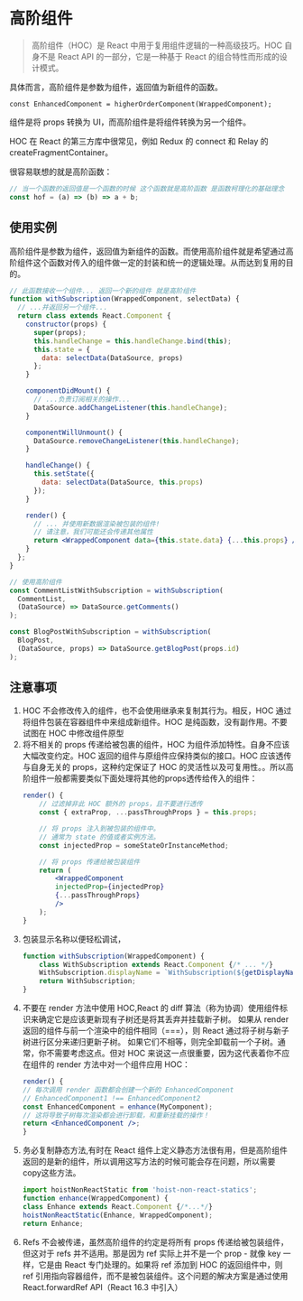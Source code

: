 # 高阶组件
>高阶组件（HOC）是 React 中用于复用组件逻辑的一种高级技巧。HOC 自身不是 React API 的一部分，它是一种基于 React 的组合特性而形成的设计模式。

具体而言，高阶组件是参数为组件，返回值为新组件的函数。

    const EnhancedComponent = higherOrderComponent(WrappedComponent);

组件是将 props 转换为 UI，而高阶组件是将组件转换为另一个组件。

HOC 在 React 的第三方库中很常见，例如 Redux 的 connect 和 Relay 的 createFragmentContainer。


很容易联想的就是高阶函数：
````js
// 当一个函数的返回值是一个函数的时候 这个函数就是高阶函数 是函数柯理化的基础理念
const hof = (a) => (b) => a + b;
````

## 使用实例
高阶组件是参数为组件，返回值为新组件的函数。而使用高阶组件就是希望通过高阶组件这个函数对传入的组件做一定的封装和统一的逻辑处理。从而达到复用的目的。

````jsx
// 此函数接收一个组件... 返回一个新的组件 就是高阶组件
function withSubscription(WrappedComponent, selectData) {
  // ...并返回另一个组件...
  return class extends React.Component {
    constructor(props) {
      super(props);
      this.handleChange = this.handleChange.bind(this);
      this.state = {
        data: selectData(DataSource, props)
      };
    }

    componentDidMount() {
      // ...负责订阅相关的操作...
      DataSource.addChangeListener(this.handleChange);
    }

    componentWillUnmount() {
      DataSource.removeChangeListener(this.handleChange);
    }

    handleChange() {
      this.setState({
        data: selectData(DataSource, this.props)
      });
    }

    render() {
      // ... 并使用新数据渲染被包装的组件!
      // 请注意，我们可能还会传递其他属性
      return <WrappedComponent data={this.state.data} {...this.props} />;
    }
  };
}

// 使用高阶组件
const CommentListWithSubscription = withSubscription(
  CommentList,
  (DataSource) => DataSource.getComments()
);

const BlogPostWithSubscription = withSubscription(
  BlogPost,
  (DataSource, props) => DataSource.getBlogPost(props.id)
);
````


## 注意事项

1. HOC 不会修改传入的组件，也不会使用继承来复制其行为。相反，HOC 通过将组件包装在容器组件中来组成新组件。HOC 是纯函数，没有副作用。不要试图在 HOC 中修改组件原型
2. 将不相关的 props 传递给被包裹的组件，HOC 为组件添加特性。自身不应该大幅改变约定。HOC 返回的组件与原组件应保持类似的接口。HOC 应该透传与自身无关的 props，这种约定保证了 HOC 的灵活性以及可复用性。。所以高阶组件一般都需要类似下面处理将其他的props透传给传入的组件：
    ````jsx
    render() {
        // 过滤掉非此 HOC 额外的 props，且不要进行透传
        const { extraProp, ...passThroughProps } = this.props;

        // 将 props 注入到被包装的组件中。
        // 通常为 state 的值或者实例方法。
        const injectedProp = someStateOrInstanceMethod;

        // 将 props 传递给被包装组件
        return (
            <WrappedComponent
            injectedProp={injectedProp}
            {...passThroughProps}
            />
        );
    }

    ````
3. 包装显示名称以便轻松调试，
    ````jsx
    function withSubscription(WrappedComponent) {
        class WithSubscription extends React.Component {/* ... */}
        WithSubscription.displayName = `WithSubscription(${getDisplayName(WrappedComponent)})`;
        return WithSubscription;
    }
    ````
4. 不要在 render 方法中使用 HOC,React 的 diff 算法（称为协调）使用组件标识来确定它是应该更新现有子树还是将其丢弃并挂载新子树。 如果从 render 返回的组件与前一个渲染中的组件相同（===），则 React 通过将子树与新子树进行区分来递归更新子树。 如果它们不相等，则完全卸载前一个子树。通常，你不需要考虑这点。但对 HOC 来说这一点很重要，因为这代表着你不应在组件的 render 方法中对一个组件应用 HOC：
    ````jsx
    render() {
    // 每次调用 render 函数都会创建一个新的 EnhancedComponent
    // EnhancedComponent1 !== EnhancedComponent2
    const EnhancedComponent = enhance(MyComponent);
    // 这将导致子树每次渲染都会进行卸载，和重新挂载的操作！
    return <EnhancedComponent />;
    }
    ````
5. 务必复制静态方法,有时在 React 组件上定义静态方法很有用，但是高阶组件返回的是新的组件，所以调用这写方法的时候可能会存在问题，所以需要copy这些方法。
    ````jsx
    import hoistNonReactStatic from 'hoist-non-react-statics';
    function enhance(WrappedComponent) {
    class Enhance extends React.Component {/*...*/}
    hoistNonReactStatic(Enhance, WrappedComponent);
    return Enhance;
    ````
6. Refs 不会被传递，虽然高阶组件的约定是将所有 props 传递给被包装组件，但这对于 refs 并不适用。那是因为 ref 实际上并不是一个 prop - 就像 key 一样，它是由 React 专门处理的。如果将 ref 添加到 HOC 的返回组件中，则 ref 引用指向容器组件，而不是被包装组件。这个问题的解决方案是通过使用 React.forwardRef API（React 16.3 中引入）
